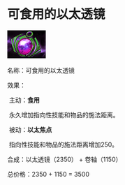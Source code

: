 # 可食用的以太透镜



![](src/icon/mjz_aether_lens.png)

名称：可食用的以太透镜

效果：

​	主动：**食用**

​	永久增加指向性技能和物品的施法距离。

​	被动：**以太焦点**

​	指向性技能和物品的施法距离增加250。



合成：以太透镜（2350） +  卷轴（1150）

总价格：2350 + 1150 = 3500





